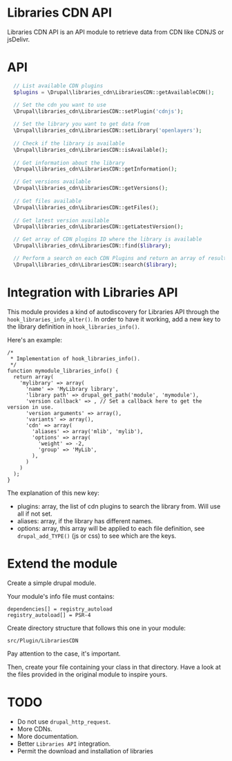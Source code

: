 # Libraries CDN API

Libraries CDN API is an API module to retrieve data from CDN like CDNJS or jsDelivr.

# API
```php
  // List available CDN plugins
  $plugins = \Drupal\libraries_cdn\LibrariesCDN::getAvailableCDN();

  // Set the cdn you want to use
  \Drupal\libraries_cdn\LibrariesCDN::setPlugin('cdnjs');
  
  // Set the library you want to get data from
  \Drupal\libraries_cdn\LibrariesCDN::setLibrary('openlayers');
  
  // Check if the library is available
  \Drupal\libraries_cdn\LibrariesCDN::isAvailable();
  
  // Get information about the library
  \Drupal\libraries_cdn\LibrariesCDN::getInformation();

  // Get versions available
  \Drupal\libraries_cdn\LibrariesCDN::getVersions();
  
  // Get files available
  \Drupal\libraries_cdn\LibrariesCDN::getFiles();
  
  // Get latest version available
  \Drupal\libraries_cdn\LibrariesCDN::getLatestVersion();

  // Get array of CDN plugins ID where the library is available
  \Drupal\libraries_cdn\LibrariesCDN::find($library);

  // Perform a search on each CDN Plugins and return an array of results
  \Drupal\libraries_cdn\LibrariesCDN::search($library);
```
# Integration with Libraries API

This module provides a kind of autodiscovery for Libraries API through the ```hook_libraries_info_alter()```.
In order to have it working, add a new key to the library definition in ```hook_libraries_info()```.

Here's an example:

```
/*
 * Implementation of hook_libraries_info().
 */
function mymodule_libraries_info() {
  return array(
    'mylibrary' => array(
      'name' => 'MyLibrary library',
      'library path' => drupal_get_path('module', 'mymodule'),
      'version callback' => , // Set a callback here to get the version in use.
      'version arguments' => array(),
      'variants' => array(),
      'cdn' => array(
        'aliases' => array('mlib', 'mylib'),
        'options' => array(
          'weight' => -2,
          'group' => 'MyLib',
        ),
      )
    )
  );
}
```

The explanation of this new key:
- plugins: array, the list of cdn plugins to search the library from. Will use all if not set.
- aliases: array, if the library has different names.
- options: array, this array will be applied to each file definition, see ```drupal_add_TYPE()``` (js or css) to see which are the keys.


# Extend the module

Create a simple drupal module.

Your module's info file must contains:

```
dependencies[] = registry_autoload
registry_autoload[] = PSR-4
```

Create directory structure that follows this one in your module:

```
src/Plugin/LibrariesCDN
```

Pay attention to the case, it's important.

Then, create your file containing your class in that directory.
Have a look at the files provided in the original module to inspire yours.

# TODO
* Do not use ```drupal_http_request```.
* More CDNs.
* More documentation.
* Better ```Libraries API``` integration.
* Permit the download and installation of libraries
